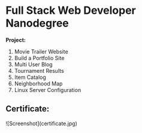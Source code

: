 <h1>Full Stack Web Developer Nanodegree</h1>

<b>Project:</b>

1. Movie Trailer Website
2. Build a Portfolio Site
3. Multi User Blog
4. Tournament Results
5. Item Catalog
6. Neighborhood Map
7. Linux Server Configuration

<h2>Certificate:</h2>
![Screenshot](certificate.jpg)
